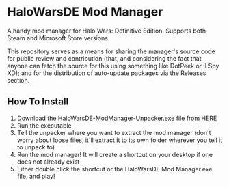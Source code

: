 # HaloWarsDE Mod Manager
A handy mod manager for Halo Wars: Definitive Edition. Supports both Steam and Microsoft Store versions.

This repository serves as a means for sharing the manager's source code for public review and contribution (that, and considering the fact that anyone can fetch the source for this using something like DotPeek or ILSpy XD); and for the distribution of auto-update packages via the Releases section.

## How To Install
1) Download the HaloWarsDE-ModManager-Unpacker.exe file from <a href="">HERE</a>
2) Run the executable
3) Tell the unpacker where you want to extract the mod manager (don't worry about loose files, it'll extract it to its own folder wherever you tell it to unpack to)
4) Run the mod manager! It will create a shortcut on your desktop if one does not already exist
5) Either double click the shortcut or the HaloWarsDE Mod Manager.exe file, and play!
